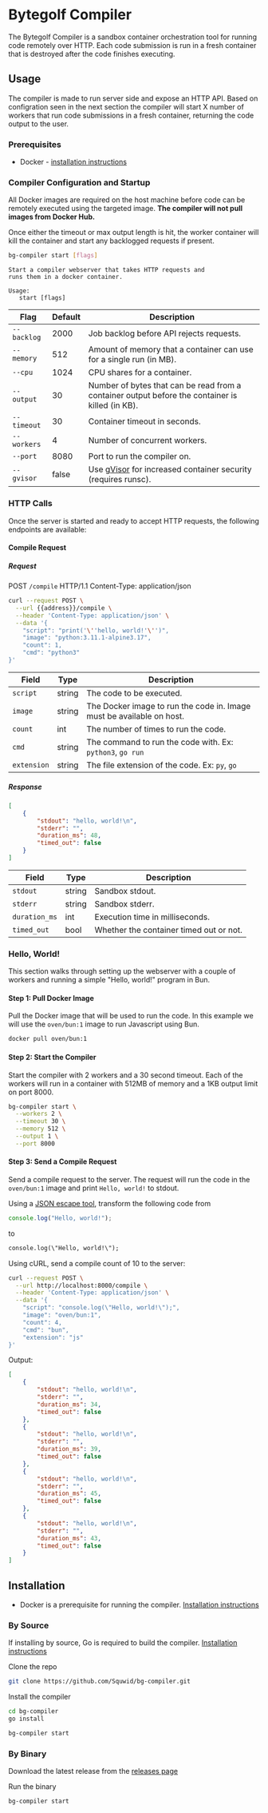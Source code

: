 # Bytegolf Compiler

The Bytegolf Compiler is a sandbox container orchestration tool for
running code remotely over HTTP. Each code submission is run in a fresh
container that is destroyed after the code finishes executing.

## Usage

The compiler is made to run server side and expose an HTTP API. Based on 
configration seen in the next section the compiler will start X number of 
workers that run code submissions in a fresh container, returning the code 
output to the user.

### Prerequisites

- Docker - [installation instructions](https://docs.docker.com/engine/install/)

### Compiler Configuration and Startup

All Docker images are required on the host machine before code can be remotely
executed using the targeted image. **The compiler will not pull images from
Docker Hub.**

Once either the timeout or max output length is hit, the worker container will
kill the container and start any backlogged requests if present.

```sh
bg-compiler start [flags]
```

```
Start a compiler webserver that takes HTTP requests and 
runs them in a docker container.

Usage:
   start [flags]
```

| Flag | Default | Description |
|---|---|---|
| `--backlog`| 2000 | Job backlog before API rejects requests. |
| `--memory` | 512 | Amount of memory that a container can use for a single run (in MB). |
| `--cpu` | 1024 | CPU shares for a container. |
| `--output` | 30 | Number of bytes that can be read from a container output before the container is killed (in KB). |
| `--timeout` | 30 | Container timeout in seconds. |
| `--workers` | 4 | Number of concurrent workers. |
| `--port` | 8080 | Port to run the compiler on. |
| `--gvisor` | false | Use [gVisor](https://gvisor.dev/) for increased container security (requires runsc). |

### HTTP Calls

Once the server is started and ready to accept HTTP requests, the following
endpoints are available:

#### Compile Request

##### Request

POST `/compile` HTTP/1.1
Content-Type: application/json

```sh
curl --request POST \
  --url {{address}}/compile \
  --header 'Content-Type: application/json' \
  --data '{
	"script": "print('\''hello, world!'\'')",
	"image": "python:3.11.1-alpine3.17",
	"count": 1,
	"cmd": "python3"
}'
```

| Field | Type | Description |
|---|---|---|
| `script` | string | The code to be executed. |
| `image` | string | The Docker image to run the code in. Image must be available on host. |
| `count` | int | The number of times to run the code. |
| `cmd` | string | The command to run the code with. Ex: `python3`, `go run` |
| `extension` | string | The file extension of the code. Ex: `py`, `go` |


##### Response

```json
[
	{
		"stdout": "hello, world!\n",
		"stderr": "",
		"duration_ms": 48,
		"timed_out": false
	}
]
```

| Field | Type | Description |
|---|---|---|
| `stdout` | string | Sandbox stdout. |
| `stderr` | string | Sandbox stderr. |
| `duration_ms` | int | Execution time in milliseconds. |
| `timed_out` | bool | Whether the container timed out or not. |


### Hello, World!

This section walks through setting up the webserver with a couple of workers
and running a simple "Hello, world!" program in Bun.

#### Step 1: Pull Docker Image

Pull the Docker image that will be used to run the code. In this example we
will use the `oven/bun:1` image to run Javascript using Bun.

```sh
docker pull oven/bun:1
```

#### Step 2: Start the Compiler

Start the compiler with 2 workers and a 30 second timeout. Each of the workers 
will run in a container with 512MB of memory and a 1KB output limit on port 8000.

```sh
bg-compiler start \
  --workers 2 \
  --timeout 30 \
  --memory 512 \
  --output 1 \
  --port 8000
```

#### Step 3: Send a Compile Request

Send a compile request to the server. The request will run the code in the
`oven/bun:1` image and print `Hello, world!` to stdout.

Using a [JSON escape tool](https://www.freeformatter.com/json-escape.html#before-output),
transform the following code from

```javascript
console.log("Hello, world!");
```

to

```txt
console.log(\"Hello, world!\");
```

Using cURL, send a compile count of 10 to the server:

```sh
curl --request POST \
  --url http://localhost:8000/compile \
  --header 'Content-Type: application/json' \
  --data '{
	"script": "console.log(\"Hello, world!\");",
	"image": "oven/bun:1",
	"count": 4,
	"cmd": "bun",
	"extension": "js"
}'
```

Output:

```json
[
	{
		"stdout": "hello, world!\n",
		"stderr": "",
		"duration_ms": 34,
		"timed_out": false
	},
	{
		"stdout": "hello, world!\n",
		"stderr": "",
		"duration_ms": 39,
		"timed_out": false
	},
	{
		"stdout": "hello, world!\n",
		"stderr": "",
		"duration_ms": 45,
		"timed_out": false
	},
	{
		"stdout": "hello, world!\n",
		"stderr": "",
		"duration_ms": 43,
		"timed_out": false
	}
]
```

## Installation

- Docker is a prerequisite for running the compiler. [Installation instructions](https://docs.docker.com/engine/install/)

### By Source

If installing by source, Go is required to build the compiler.
[Installation instructions](https://golang.org/doc/install)

Clone the repo

```sh
git clone https://github.com/Squwid/bg-compiler.git
```

Install the compiler

```sh
cd bg-compiler
go install
```

```sh
bg-compiler start
```

### By Binary

Download the latest release from the [releases page](https://github.com/Squwid/bg-compiler/releases)

Run the binary

```sh
bg-compiler start
```